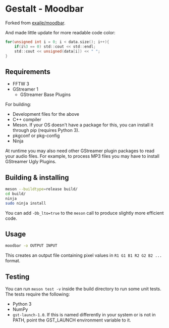 # Gestalt - Moodbar

Forked from [exaile/moodbar](https://github.com/exaile/moodbar).

And made little update for more readable code color:

```c
for(unsigned int i = 0; i < data.size(); i++){
    if(i%3 == 0) std::cout << std::endl;
    std::cout << unsigned(data[i]) << " ";
}
```


## Requirements

* FFTW 3
* GStreamer 1
  * GStreamer Base Plugins

For building:

* Development files for the above
* C++ compiler
* Meson. If your OS doesn't have a package for this, you can install it through pip (requires Python 3).
* pkgconf or pkg-config
* Ninja

At runtime you may also need other GStreamer plugin packages to read your audio files.
For example, to process MP3 files you may have to install GStreamer Ugly Plugins.


## Building & installing

```sh
meson --buildtype=release build/
cd build/
ninja
sudo ninja install
```

You can add `-Db_lto=true` to the `meson` call to produce slightly more efficient code.


## Usage

```sh
moodbar -o OUTPUT INPUT
```

This creates an output file containing pixel values in `R1 G1 B1 R2 G2 B2 ...` format.


## Testing

You can run `meson test -v` inside the build directory to run some unit tests.
The tests require the following:

* Python 3
* NumPy
* `gst-launch-1.0`. If this is named differently in your system or is not in PATH, point the GST_LAUNCH environment variable to it.


